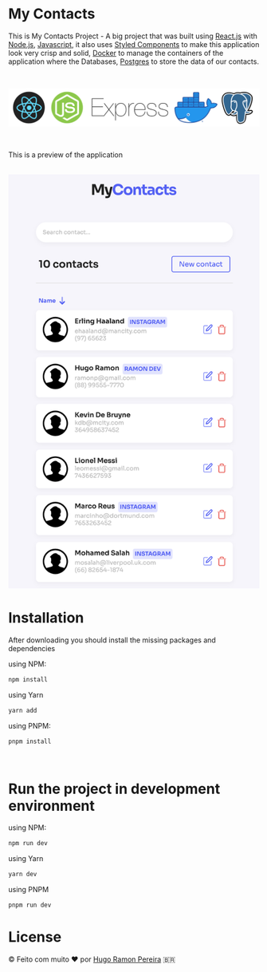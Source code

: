 # My Contacts

This is My Contacts Project - A big project that was built using [React.js](https://reactjs.org/) with [Node.js](https://nodejs.org/), [Javascript](https://www.ecma-international.org/), it also uses [Styled Components](https://styled-components.com/) to make this application look very crisp and solid, [Docker](https://www.docker.com/) to manage the containers of the application where the Databases, [Postgres](https://www.postgresql.org/) to store the data of our contacts.

<p>&nbsp;</p>

<p align-items="center" justify-content="center">
<img src="./front/src/assets/images/techstack.png">
</p>

<p>&nbsp;</p>

This is a preview of the application

<br/>

<img src="./front/src/assets/images/my-contacts-preview.png" />

<br/>

# Installation

After downloading you should install the missing packages and dependencies

using NPM:

```sh
npm install
```
using Yarn
```sh
yarn add
```
using PNPM:

```sh
pnpm install
```

<br/>

# Run the project in development environment

using NPM:

```sh
npm run dev
```
using Yarn
```sh
yarn dev
```
using PNPM
```sh
pnpm run dev
```


# License
© Feito com muito &#10084; por [Hugo Ramon Pereira](https://www.linkedin.com/in/hugo-ramon-pereira/) 🇧🇷

